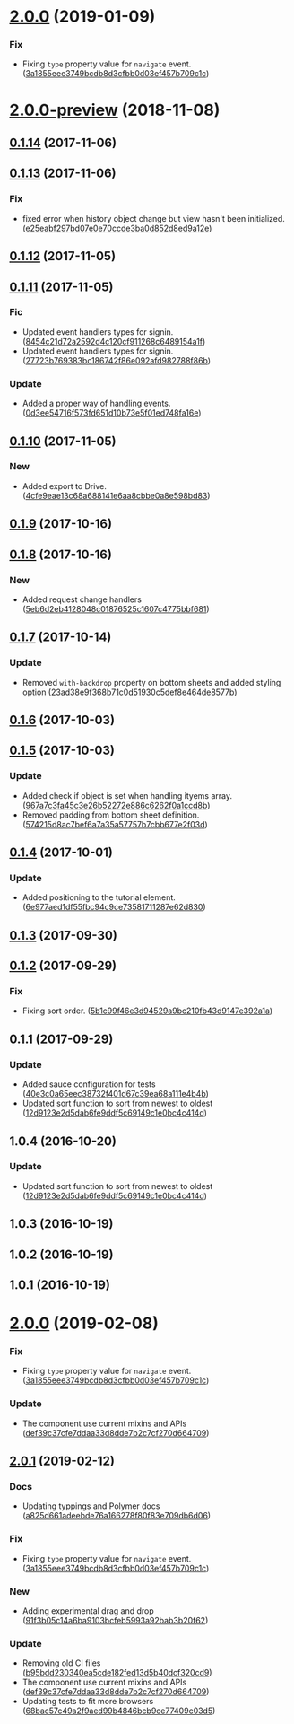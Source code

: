 <a name="2.0.0"></a>
# [2.0.0](https://github.com/advanced-rest-client/history-panel/compare/0.1.13...2.0.0) (2019-01-09)


### Fix

* Fixing `type` property  value for `navigate` event. ([3a1855eee3749bcdb8d3cfbb0d03ef457b709c1c](https://github.com/advanced-rest-client/history-panel/commit/3a1855eee3749bcdb8d3cfbb0d03ef457b709c1c))



<a name="2.0.0-preview"></a>
# [2.0.0-preview](https://github.com/advanced-rest-client/history-panel/compare/0.1.13...2.0.0-preview) (2018-11-08)




<a name="0.1.14"></a>
## [0.1.14](https://github.com/advanced-rest-client/history-panel/compare/0.1.13...0.1.14) (2017-11-06)




<a name="0.1.13"></a>
## [0.1.13](https://github.com/advanced-rest-client/history-panel/compare/0.1.12...0.1.13) (2017-11-06)


### Fix

* fixed error when history object change but view hasn't been initialized. ([e25eabf297bd07e0e70ccde3ba0d852d8ed9a12e](https://github.com/advanced-rest-client/history-panel/commit/e25eabf297bd07e0e70ccde3ba0d852d8ed9a12e))



<a name="0.1.12"></a>
## [0.1.12](https://github.com/advanced-rest-client/history-panel/compare/0.1.11...0.1.12) (2017-11-05)




<a name="0.1.11"></a>
## [0.1.11](https://github.com/advanced-rest-client/history-panel/compare/0.1.10...0.1.11) (2017-11-05)


### Fic

* Updated event handlers types for signin. ([8454c21d72a2592d4c120cf911268c6489154a1f](https://github.com/advanced-rest-client/history-panel/commit/8454c21d72a2592d4c120cf911268c6489154a1f))
* Updated event handlers types for signin. ([27723b769383bc186742f86e092afd982788f86b](https://github.com/advanced-rest-client/history-panel/commit/27723b769383bc186742f86e092afd982788f86b))

### Update

* Added a proper way of handling events. ([0d3ee54716f573fd651d10b73e5f01ed748fa16e](https://github.com/advanced-rest-client/history-panel/commit/0d3ee54716f573fd651d10b73e5f01ed748fa16e))



<a name="0.1.10"></a>
## [0.1.10](https://github.com/advanced-rest-client/history-panel/compare/0.1.9...0.1.10) (2017-11-05)


### New

* Added export to Drive. ([4cfe9eae13c68a688141e6aa8cbbe0a8e598bd83](https://github.com/advanced-rest-client/history-panel/commit/4cfe9eae13c68a688141e6aa8cbbe0a8e598bd83))



<a name="0.1.9"></a>
## [0.1.9](https://github.com/advanced-rest-client/history-panel/compare/0.1.8...0.1.9) (2017-10-16)




<a name="0.1.8"></a>
## [0.1.8](https://github.com/advanced-rest-client/history-panel/compare/0.1.7...0.1.8) (2017-10-16)


### New

* Added request change handlers ([5eb6d2eb4128048c01876525c1607c4775bbf681](https://github.com/advanced-rest-client/history-panel/commit/5eb6d2eb4128048c01876525c1607c4775bbf681))



<a name="0.1.7"></a>
## [0.1.7](https://github.com/advanced-rest-client/history-panel/compare/0.1.6...0.1.7) (2017-10-14)


### Update

* Removed `with-backdrop` property on bottom sheets and added styling option ([23ad38e9f368b71c0d51930c5def8e464de8577b](https://github.com/advanced-rest-client/history-panel/commit/23ad38e9f368b71c0d51930c5def8e464de8577b))



<a name="0.1.6"></a>
## [0.1.6](https://github.com/advanced-rest-client/history-panel/compare/0.1.5...0.1.6) (2017-10-03)




<a name="0.1.5"></a>
## [0.1.5](https://github.com/advanced-rest-client/history-panel/compare/0.1.4...0.1.5) (2017-10-03)


### Update

* Added check if object is set when handling ityems array. ([967a7c3fa45c3e26b52272e886c6262f0a1ccd8b](https://github.com/advanced-rest-client/history-panel/commit/967a7c3fa45c3e26b52272e886c6262f0a1ccd8b))
* Removed padding from bottom sheet definition. ([574215d8ac7bef6a7a35a57757b7cbb677e2f03d](https://github.com/advanced-rest-client/history-panel/commit/574215d8ac7bef6a7a35a57757b7cbb677e2f03d))



<a name="0.1.4"></a>
## [0.1.4](https://github.com/advanced-rest-client/history-panel/compare/0.1.2...0.1.4) (2017-10-01)


### Update

* Added positioning to the tutorial element. ([6e977aed1df55fbc94c9ce73581711287e62d830](https://github.com/advanced-rest-client/history-panel/commit/6e977aed1df55fbc94c9ce73581711287e62d830))



<a name="0.1.3"></a>
## [0.1.3](https://github.com/advanced-rest-client/history-panel/compare/0.1.2...0.1.3) (2017-09-30)




<a name="0.1.2"></a>
## [0.1.2](https://github.com/advanced-rest-client/history-panel/compare/0.1.1...0.1.2) (2017-09-29)


### Fix

* Fixing sort order. ([5b1c99f46e3d94529a9bc210fb43d9147e392a1a](https://github.com/advanced-rest-client/history-panel/commit/5b1c99f46e3d94529a9bc210fb43d9147e392a1a))



<a name="0.1.1"></a>
## 0.1.1 (2017-09-29)


### Update

* Added sauce configuration for tests ([40e3c0a65eec38732f401d67c39ea68a111e4b4b](https://github.com/advanced-rest-client/history-panel/commit/40e3c0a65eec38732f401d67c39ea68a111e4b4b))
* Updated sort function to sort from newest to oldest ([12d9123e2d5dab6fe9ddf5c69149c1e0bc4c414d](https://github.com/advanced-rest-client/history-panel/commit/12d9123e2d5dab6fe9ddf5c69149c1e0bc4c414d))



<a name="1.0.4"></a>
## 1.0.4 (2016-10-20)


### Update

* Updated sort function to sort from newest to oldest ([12d9123e2d5dab6fe9ddf5c69149c1e0bc4c414d](https://github.com/advanced-rest-client/history-panel/commit/12d9123e2d5dab6fe9ddf5c69149c1e0bc4c414d))



<a name="1.0.3"></a>
## 1.0.3 (2016-10-19)




<a name="1.0.2"></a>
## 1.0.2 (2016-10-19)




<a name="1.0.1"></a>
## 1.0.1 (2016-10-19)




# [2.0.0](https://github.com/advanced-rest-client/history-panel/compare/0.1.13...2.0.0) (2019-02-08)


### Fix

* Fixing `type` property  value for `navigate` event. ([3a1855eee3749bcdb8d3cfbb0d03ef457b709c1c](https://github.com/advanced-rest-client/history-panel/commit/3a1855eee3749bcdb8d3cfbb0d03ef457b709c1c))

### Update

* The component use current mixins and APIs ([def39c37cfe7ddaa33d8dde7b2c7cf270d664709](https://github.com/advanced-rest-client/history-panel/commit/def39c37cfe7ddaa33d8dde7b2c7cf270d664709))



## [2.0.1](https://github.com/advanced-rest-client/history-panel/compare/0.1.13...2.0.1) (2019-02-12)


### Docs

* Updating typpings and Polymer docs ([a825d661adeebde76a166278f80f83e709db6d06](https://github.com/advanced-rest-client/history-panel/commit/a825d661adeebde76a166278f80f83e709db6d06))

### Fix

* Fixing `type` property  value for `navigate` event. ([3a1855eee3749bcdb8d3cfbb0d03ef457b709c1c](https://github.com/advanced-rest-client/history-panel/commit/3a1855eee3749bcdb8d3cfbb0d03ef457b709c1c))

### New

* Adding experimental drag and drop ([91f3b05c14a6ba9103bcfeb5993a92bab3b20f62](https://github.com/advanced-rest-client/history-panel/commit/91f3b05c14a6ba9103bcfeb5993a92bab3b20f62))

### Update

* Removing old CI files ([b95bdd230340ea5cde182fed13d5b40dcf320cd9](https://github.com/advanced-rest-client/history-panel/commit/b95bdd230340ea5cde182fed13d5b40dcf320cd9))
* The component use current mixins and APIs ([def39c37cfe7ddaa33d8dde7b2c7cf270d664709](https://github.com/advanced-rest-client/history-panel/commit/def39c37cfe7ddaa33d8dde7b2c7cf270d664709))
* Updating tests to fit more browsers ([68bac57c49a2f9aed99b4846bcb9ce77409c03d5](https://github.com/advanced-rest-client/history-panel/commit/68bac57c49a2f9aed99b4846bcb9ce77409c03d5))



